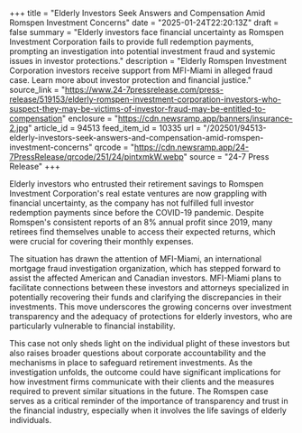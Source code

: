 +++
title = "Elderly Investors Seek Answers and Compensation Amid Romspen Investment Concerns"
date = "2025-01-24T22:20:13Z"
draft = false
summary = "Elderly investors face financial uncertainty as Romspen Investment Corporation fails to provide full redemption payments, prompting an investigation into potential investment fraud and systemic issues in investor protections."
description = "Elderly Romspen Investment Corporation investors receive support from MFI-Miami in alleged fraud case. Learn more about investor protection and financial justice."
source_link = "https://www.24-7pressrelease.com/press-release/519153/elderly-romspen-investment-corporation-investors-who-suspect-they-may-be-victims-of-investor-fraud-may-be-entitled-to-compensation"
enclosure = "https://cdn.newsramp.app/banners/insurance-2.jpg"
article_id = 94513
feed_item_id = 10335
url = "/202501/94513-elderly-investors-seek-answers-and-compensation-amid-romspen-investment-concerns"
qrcode = "https://cdn.newsramp.app/24-7PressRelease/qrcode/251/24/pintxmkW.webp"
source = "24-7 Press Release"
+++

<p>Elderly investors who entrusted their retirement savings to Romspen Investment Corporation's real estate ventures are now grappling with financial uncertainty, as the company has not fulfilled full investor redemption payments since before the COVID-19 pandemic. Despite Romspen's consistent reports of an 8% annual profit since 2019, many retirees find themselves unable to access their expected returns, which were crucial for covering their monthly expenses.</p><p>The situation has drawn the attention of MFI-Miami, an international mortgage fraud investigation organization, which has stepped forward to assist the affected American and Canadian investors. MFI-Miami plans to facilitate connections between these investors and attorneys specialized in potentially recovering their funds and clarifying the discrepancies in their investments. This move underscores the growing concerns over investment transparency and the adequacy of protections for elderly investors, who are particularly vulnerable to financial instability.</p><p>This case not only sheds light on the individual plight of these investors but also raises broader questions about corporate accountability and the mechanisms in place to safeguard retirement investments. As the investigation unfolds, the outcome could have significant implications for how investment firms communicate with their clients and the measures required to prevent similar situations in the future. The Romspen case serves as a critical reminder of the importance of transparency and trust in the financial industry, especially when it involves the life savings of elderly individuals.</p>